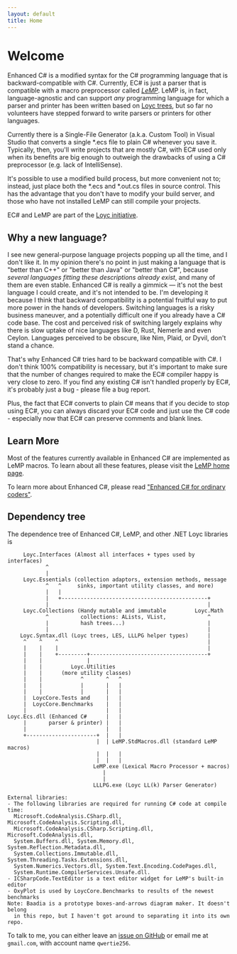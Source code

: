 ```yaml
---
layout: default
title: Home
---
```

Welcome
=======

Enhanced C# is a modified syntax for the C# programming language that is backward-compatible with C#. Currently, EC# is just a parser that is compatible with a macro preprocessor called [_LeMP_](/lemp). LeMP is, in fact, language-agnostic and can support _any_ programming language for which a parser and printer has been written based on [Loyc trees](http://loyc.net/loyc-trees), but so far no volunteers have stepped forward to write parsers or printers for other languages.

Currently there is a Single-File Generator (a.k.a. Custom Tool) in Visual Studio that converts a single \*.ecs file to plain C# whenever you save it. Typically, then, you'll write projects that are mostly C#, with EC# used only when its benefits are big enough to outweigh the drawbacks of using a C# preprocessor (e.g. lack of IntelliSense).

It's possible to use a modified build process, but more convenient not to; instead, just place both the \*.ecs and \*.out.cs files in source control. This has the advantage that you don't have to modify your build server, and those who have not installed LeMP can still compile your projects.

EC# and LeMP are part of the [Loyc initiative](http://loyc.net).

Why a new language?
-------------------

I see new general-purpose language projects popping up all the time, and I don't like it. In my opinion there's no point in just making a language that is "better than C++" or "better than Java" or "better than C#", because _several languages fitting these descriptions already exist_, and many of them are even stable. Enhanced C# is really a gimmick — it's not the best language I could create, and it's not intended to be. I'm developing it because I think that backward compatibility is a potential fruitful way to put more power in the hands of developers. Switching languages is a risky business maneuver, and a potentially difficult one if you already have a C# code base. The cost and perceived risk of switching largely explains why there is slow uptake of nice languages like D, Rust, Nemerle and even Ceylon. Languages perceived to be obscure, like Nim, Plaid, or Dyvil, don't stand a chance.

That's why Enhanced C# tries hard to be backward compatible with C#. I don't think 100% compatibility is necessary, but it's important to make sure that the number of changes required to make the EC# compiler happy is very close to zero. If you find any existing C# isn't handled properly by EC#, it's probably just a bug - please file a bug report.

Plus, the fact that EC# converts to plain C# means that if you decide to stop using EC#, you can always discard your EC# code and just use the C# code - especially now that EC# can preserve comments and blank lines.

Learn More
----------

Most of the features currently available in Enhanced C# are implemented as LeMP macros. To learn about all these features, please visit the [LeMP home page](/lemp).

To learn more about Enhanced C#, please read ["Enhanced C# for ordinary coders"](/ecs/for-normal-coders.html).

Dependency tree
---------------

The dependence tree of Enhanced C#, LeMP, and other .NET Loyc libraries is

         Loyc.Interfaces (Almost all interfaces + types used by interfaces)
                ^
                |
         Loyc.Essentials (collection adaptors, extension methods, message
                ^   ^     sinks, important utility classes, and more)
                |   |
                |   +----------------------------------------------+
                |                                                  |
         Loyc.Collections (Handy mutable and immutable         Loyc.Math
                ^          collections: ALists, VList,             ^
                |          hash trees...)                          |
                |                                                  |
        Loyc.Syntax.dll (Loyc trees, LES, LLLPG helper types)      |
         ^    ^    ^                                               |
         |    |    |                                               |
         |    |    +---------+-------------------------------------+
         |    |              |
         |    |         Loyc.Utilities
         |    |      (more utility classes)
         |    |            ^       ^   ^
         |    |            |       |   |
         |    |            |       |   |
         |  LoycCore.Tests and     |   |
         |  LoycCore.Benchmarks    |   |
         |                         |   |
    Loyc.Ecs.dll (Enhanced C#      |   |
         |       parser & printer) |   |
         |                         |   |
         +----------------------+  |   |
                                |  | LeMP.StdMacros.dll (standard LeMP macros)
                                |  |   |
                                |  |   |
                               LeMP.exe (Lexical Macro Processor + macros)
                                  |
                                  |
                               LLLPG.exe (Loyc LL(k) Parser Generator)

    External libraries:
    - The following libraries are required for running C# code at compile time:
      Microsoft.CodeAnalysis.CSharp.dll, Microsoft.CodeAnalysis.Scripting.dll,
      Microsoft.CodeAnalysis.CSharp.Scripting.dll, Microsoft.CodeAnalysis.dll, 
      System.Buffers.dll, System.Memory.dll, System.Reflection.Metadata.dll,
      System.Collections.Immutable.dll, System.Threading.Tasks.Extensions.dll,
      System.Numerics.Vectors.dll, System.Text.Encoding.CodePages.dll,
      System.Runtime.CompilerServices.Unsafe.dll.
    - ICSharpCode.TextEditor is a text editor widget for LeMP's built-in editor
    - OxyPlot is used by LoycCore.Benchmarks to results of the newest benchmarks
    Note: Baadia is a prototype boxes-and-arrows diagram maker. It doesn't belong 
      in this repo, but I haven't got around to separating it into its own repo.

To talk to me, you can either leave an [issue on GitHub](https://github.com/qwertie/ecsharp/issues) or email me at `gmail.com`, with account name `qwertie256`.
